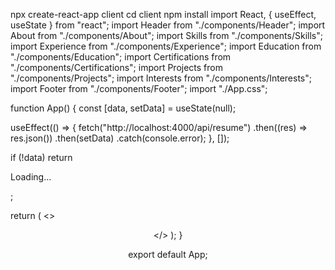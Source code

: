 npx create-react-app client
cd client
npm install
import React, { useEffect, useState } from "react";
import Header from "./components/Header";
import About from "./components/About";
import Skills from "./components/Skills";
import Experience from "./components/Experience";
import Education from "./components/Education";
import Certifications from "./components/Certifications";
import Projects from "./components/Projects";
import Interests from "./components/Interests";
import Footer from "./components/Footer";
import "./App.css";

function App() {
  const [data, setData] = useState(null);

  useEffect(() => {
    fetch("http://localhost:4000/api/resume")
      .then((res) => res.json())
      .then(setData)
      .catch(console.error);
  }, []);

  if (!data) return <p>Loading…</p>;

  return (
    <>
      <Header info={data} />
      <About text={data.about} />
      <Skills list={data.skills} />
      <Experience items={data.experience} />
      <Education items={data.education} />
      <Certifications list={data.certifications} />
      <Projects list={data.projects} />
      <Interests list={data.interests} />
      <Footer />
    </>
  );
}

export default App;